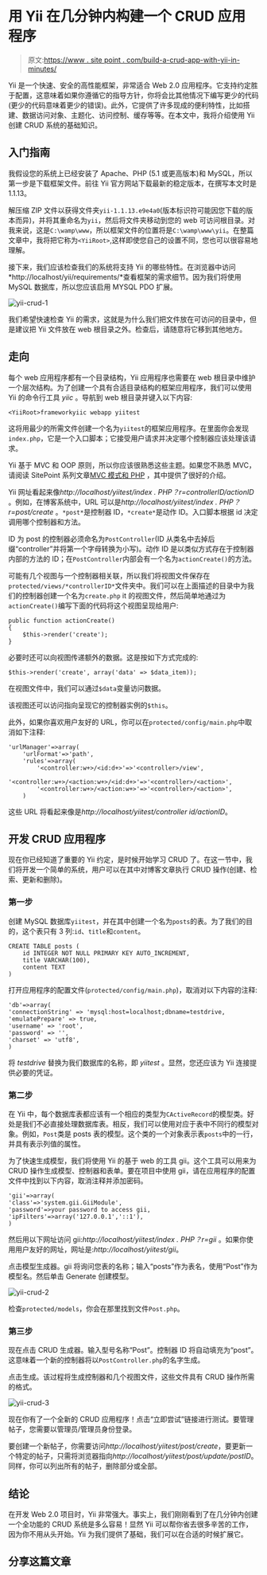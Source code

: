 # 用 Yii 在几分钟内构建一个 CRUD 应用程序

> 原文:[https://www . site point . com/build-a-crud-app-with-yii-in-minutes/](https://www.sitepoint.com/build-a-crud-app-with-yii-in-minutes/)

Yii 是一个快速、安全的高性能框架，非常适合 Web 2.0 应用程序。它支持约定胜于配置，这意味着如果你遵循它的指导方针，你将会比其他情况下编写更少的代码(更少的代码意味着更少的错误)。此外，它提供了许多现成的便利特性，比如搭建、数据访问对象、主题化、访问控制、缓存等等。在本文中，我将介绍使用 Yii 创建 CRUD 系统的基础知识。

## 入门指南

我假设您的系统上已经安装了 Apache、PHP (5.1 或更高版本)和 MySQL，所以第一步是下载框架文件。前往 Yii 官方网站下载最新的稳定版本，在撰写本文时是 1.1.13。

解压缩 ZIP 文件以获得文件夹`yii-1.1.13.e9e4a0`(版本标识符可能因您下载的版本而异)，并将其重命名为`yii`，然后将文件夹移动到您的 web 可访问根目录。对我来说，这是`C:\wamp\www`，所以框架文件的位置将是`C:\wamp\www\yii`。在整篇文章中，我将把它称为`<YiiRoot>`,这样即使您自己的设置不同，您也可以很容易地理解。

接下来，我们应该检查我们的系统将支持 Yii 的哪些特性。在浏览器中访问*http://localhost/yii/requirements/*查看框架的需求细节。因为我们将使用 MySQL 数据库，所以您应该启用 MYSQL PDO 扩展。

![yii-crud-1](../Images/a8aeda7e59c024652ea507dfddb45139.png)

我们希望快速检查 Yii 的需求，这就是为什么我们把文件放在可访问的目录中，但是建议把 Yii 文件放在 web 根目录之外。检查后，请随意将它移到其他地方。

## 走向

每个 web 应用程序都有一个目录结构，Yii 应用程序也需要在 web 根目录中维护一个层次结构。为了创建一个具有合适目录结构的框架应用程序，我们可以使用 Yii 的命令行工具 *yiic* 。导航到 web 根目录并键入以下内容:

```
<YiiRoot>frameworkyiic webapp yiitest
```

这将用最少的所需文件创建一个名为`yiitest`的框架应用程序。在里面你会发现`index.php`，它是一个入口脚本；它接受用户请求并决定哪个控制器应该处理该请求。

Yii 基于 MVC 和 OOP 原则，所以你应该很熟悉这些主题。如果您不熟悉 MVC，请阅读 SitePoint 系列文章[MVC 模式和 PHP](https://www.sitepoint.com/the-mvc-pattern-and-php-1/ "The MVC Pattern and PHP, Part 1") ，其中提供了很好的介绍。

Yii 网址看起来像*http://localhost/yiitest/index . PHP？r=controllerID/actionID* 。例如，在博客系统中，URL 可以是*http://localhost/yiitest/index . PHP？r=post/create* 。`*post*`是控制器 ID，`*create*`是动作 ID。入口脚本根据 id 决定调用哪个控制器和方法。

ID 为 post 的控制器必须命名为`PostController`(ID 从类名中去掉后缀“controller”并将第一个字母转换为小写)。动作 ID 是以类似方式存在于控制器内部的方法的 ID；在`PostController`内部会有一个名为`actionCreate()`的方法。

可能有几个视图与一个控制器相关联，所以我们将视图文件保存在`protected/views/*controllerID*`文件夹中。我们可以在上面描述的目录中为我们的控制器创建一个名为`create.php` it 的视图文件，然后简单地通过为`actionCreate()`编写下面的代码将这个视图呈现给用户:

```
public function actionCreate()
{
    $this->render('create');
}
```

必要时还可以向视图传递额外的数据。这是按如下方式完成的:

```
$this->render('create', array('data' => $data_item));
```

在视图文件中，我们可以通过`$data`变量访问数据。

该视图还可以访问指向呈现它的控制器实例的`$this`。

此外，如果你喜欢用户友好的 URL，你可以在`protected/config/main.php`中取消如下注释:

```
'urlManager'=>array(	
    'urlFormat'=>'path',
    'rules'=>array(
        '<controller:w+>/<id:d+>'=>'<controller>/view',
        '<controller:w+>/<action:w+>/<id:d+>'=>'<controller>/<action>',
        '<controller:w+>/<action:w+>'=>'<controller>/<action>',
    )
```

这些 URL 将看起来像是*http://localhost/yiitest/controller id/actionID*。

## 开发 CRUD 应用程序

现在你已经知道了重要的 Yii 约定，是时候开始学习 CRUD 了。在这一节中，我们将开发一个简单的系统，用户可以在其中对博客文章执行 CRUD 操作(创建、检索、更新和删除)。

### 第一步

创建 MySQL 数据库`yiitest`，并在其中创建一个名为`posts`的表。为了我们的目的，这个表只有 3 列:`id`、`title`和`content`。

```
CREATE TABLE posts (
    id INTEGER NOT NULL PRIMARY KEY AUTO_INCREMENT,
    title VARCHAR(100),
    content TEXT
)
```

打开应用程序的配置文件(`protected/config/main.php`)，取消对以下内容的注释:

```
'db'=>array(
'connectionString' => 'mysql:host=localhost;dbname=testdrive,
'emulatePrepare' => true,
'username' => 'root',
'password' => '',
'charset' => 'utf8',
)
```

将 *testdrive* 替换为我们数据库的名称，即 *yiitest* 。显然，您还应该为 Yii 连接提供必要的凭证。

### 第二步

在 Yii 中，每个数据库表都应该有一个相应的类型为`CActiveRecord`的模型类。好处是我们不必直接处理数据库表。相反，我们可以使用对应于表中不同行的模型对象。例如，`Post`类是 posts 表的模型。这个类的一个对象表示表`posts`中的一行，并具有表示列值的属性。

为了快速生成模型，我们将使用 Yii 的基于 web 的工具 gii。这个工具可以用来为 CRUD 操作生成模型、控制器和表单。要在项目中使用 gii，请在应用程序的配置文件中找到以下内容，取消注释并添加密码。

```
'gii'=>array(
'class'=>'system.gii.GiiModule',
'password'=>your password to access gii,	
'ipFilters'=>array('127.0.0.1','::1'),
)
```

然后用以下网址访问 gii:*http://localhost/yiitest/index . PHP？r=gii* 。如果你使用用户友好的网址，网址是:*http://localhost/yiitest/gii*。

点击模型生成器。gii 将询问您表的名称；输入“posts”作为表名，使用“Post”作为模型名。然后单击 Generate 创建模型。

![yii-crud-2](../Images/841eeb023a7039aa37553e24be9ff7f3.png)

检查`protected/models`，你会在那里找到文件`Post.php`。

### 第三步

现在点击 CRUD 生成器。输入型号名称“Post”。控制器 ID 将自动填充为“post”。这意味着一个新的控制器将以`PostController.php`的名字生成。

点击生成。该过程将生成控制器和几个视图文件，这些文件具有 CRUD 操作所需的格式。

![yii-crud-3](../Images/2d9709132c4dd282d6e81474eca96c2e.png)

现在你有了一个全新的 CRUD 应用程序！点击“立即尝试”链接进行测试。要管理帖子，您需要以管理员/管理员身份登录。

要创建一个新帖子，你需要访问*http://localhost/yiitest/post/create*，要更新一个特定的帖子，只需将浏览器指向*http://localhost/yiitest/post/update/postID*。
同样，你可以列出所有的帖子，删除部分或全部。

## 结论

在开发 Web 2.0 项目时，Yii 非常强大。事实上，我们刚刚看到了在几分钟内创建一个全功能的 CRUD 系统是多么容易！显然 Yii 可以帮你省去很多辛苦的工作，因为你不用从头开始。Yii 为我们提供了基础，我们可以在合适的时候扩展它。

## 分享这篇文章